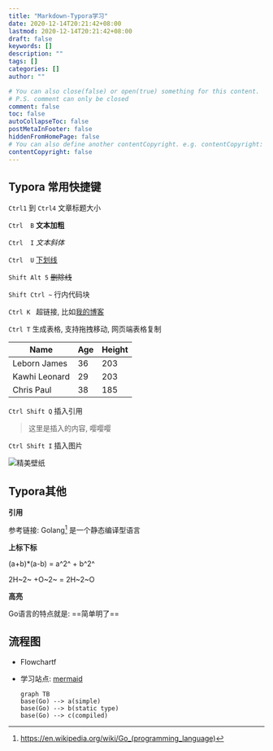 ```yaml
---
title: "Markdown-Typora学习"
date: 2020-12-14T20:21:42+08:00
lastmod: 2020-12-14T20:21:42+08:00
draft: false
keywords: []
description: ""
tags: []
categories: []
author: ""

# You can also close(false) or open(true) something for this content.
# P.S. comment can only be closed
comment: false
toc: false
autoCollapseToc: false
postMetaInFooter: false
hiddenFromHomePage: false
# You can also define another contentCopyright. e.g. contentCopyright: "This is another copyright."
contentCopyright: false
---
```

<!--more-->

## Typora 常用快捷键

`Ctrl1` 到 `Ctrl4`   文章标题大小

`Ctrl  B` **文本加粗**

`Ctrl  I` *文本斜体*

`Ctrl  U` <u>下划线</u>

`Shift Alt 5` ~~删除线~~

`Shift Ctrl ~` 行内代码块

`Ctrl K ` 超链接, 比如[我的博客](https://blog.fenr.men)

`Ctrl T` 生成表格, 支持拖拽移动, 网页端表格复制

| Name          | Age  | Height |
| ------------- | ---- | ------ |
| Leborn James  | 36   | 203    |
| Kawhi Leonard | 29   | 203    |
| Chris Paul    | 38   | 185    |

`Ctrl Shift Q` 插入引用

> 这里是插入的内容, 嘤嘤嘤

`Ctrl Shift I` 插入图片





![精美壁纸](https://images.unsplash.com/photo-1514888286974-6c03e2ca1dba)

## Typora其他

**引用**  

参考链接: Golang[^1] 是一个静态编译型语言

[^1]:https://en.wikipedia.org/wiki/Go_(programming_language)

**上标下标**  

(a+b)*(a-b) = a^2^ + b^2^

2H~2~ +O~2~ = 2H~2~O

**高亮**

Go语言的特点就是: ==简单明了==

## 流程图

- Flowchartf

- 学习站点: [mermaid](https://mermaid-js.github.io/mermaid/#/flowchart)

  ```mermaid
  graph TB
  base(Go) --> a(simple)
  base(Go) --> b(static type)
  base(Go) --> c(compiled)
  ```

  
